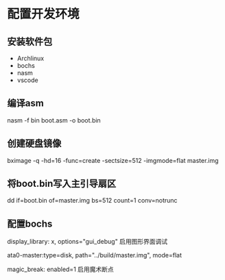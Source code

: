 # 配置开发环境

## 安装软件包

- Archlinux
- bochs
- nasm
- vscode

## 编译asm

nasm -f bin boot.asm -o boot.bin

## 创建硬盘镜像

bximage -q -hd=16 -func=create -sectsize=512 -imgmode=flat master.img

## 将boot.bin写入主引导扇区

dd if=boot.bin of=master.img bs=512 count=1 conv=notrunc

## 配置bochs

display_library: x, options="gui_debug" 启用图形界面调试

ata0-master:type=disk, path="../build/master.img", mode=flat

magic_break: enabled=1 启用魔术断点
